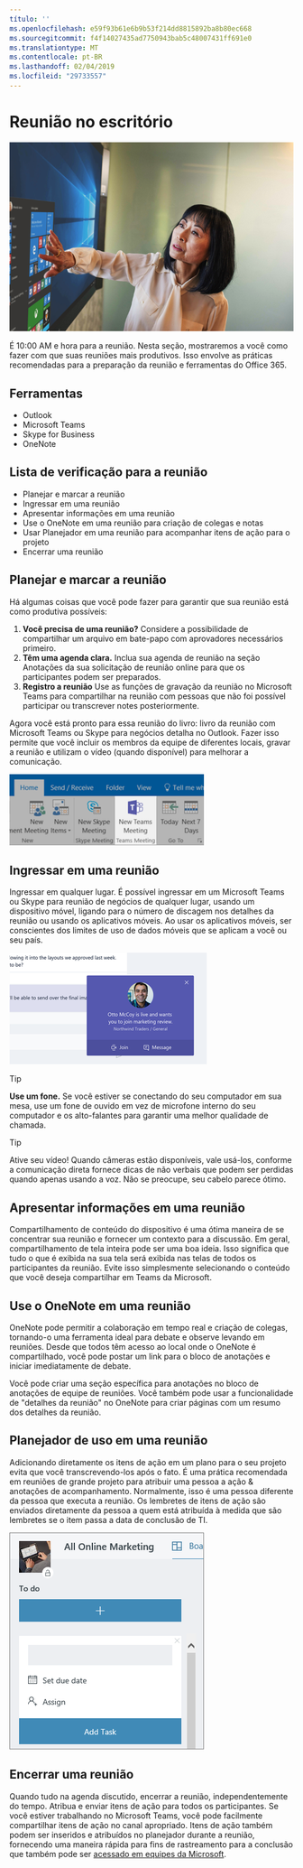 ```yaml
---
título: ''
ms.openlocfilehash: e59f93b61e6b9b53f214dd8815892ba8b80ec668
ms.sourcegitcommit: f4f14027435ad7750943bab5c48007431ff691e0
ms.translationtype: MT
ms.contentlocale: pt-BR
ms.lasthandoff: 02/04/2019
ms.locfileid: "29733557"
---
```

# <a name="meeting-at-the-office"></a>Reunião no escritório

![Viagem visual](media/ditl_meeting.png)

É 10:00 AM e hora para a reunião. Nesta seção, mostraremos a você como fazer com que suas reuniões mais produtivos.  Isso envolve as práticas recomendadas para a preparação da reunião e ferramentas do Office 365.  

## <a name="tools"></a>Ferramentas
- Outlook
- Microsoft Teams
- Skype for Business
- OneNote

## <a name="checklist-for-your-meeting"></a>Lista de verificação para a reunião
- Planejar e marcar a reunião
- Ingressar em uma reunião
- Apresentar informações em uma reunião
- Use o OneNote em uma reunião para criação de colegas e notas
- Usar Planejador em uma reunião para acompanhar itens de ação para o projeto
- Encerrar uma reunião
 
## <a name="plan-and-book-your-meeting"></a>Planejar e marcar a reunião
Há algumas coisas que você pode fazer para garantir que sua reunião está como produtiva possíveis:

1. **Você precisa de uma reunião?** Considere a possibilidade de compartilhar um arquivo em bate-papo com aprovadores necessários primeiro.  
1. **Têm uma agenda clara.**  Inclua sua agenda de reunião na seção Anotações da sua solicitação de reunião online para que os participantes podem ser preparados.
1. **Registro a reunião**  Use as funções de gravação da reunião no Microsoft Teams para compartilhar na reunião com pessoas que não foi possível participar ou transcrever notes posteriormente.  

Agora você está pronto para essa reunião do livro: livro da reunião com Microsoft Teams ou Skype para negócios detalha no Outlook. Fazer isso permite que você incluir os membros da equipe de diferentes locais, gravar a reunião e utilizam o vídeo (quando disponível) para melhorar a comunicação. 

![Equipes no Outlook ](media/ditl_teamsoutlook.png)

## <a name="join-a-meeting"></a>Ingressar em uma reunião
Ingressar em qualquer lugar. É possível ingressar em um Microsoft Teams ou Skype para reunião de negócios de qualquer lugar, usando um dispositivo móvel, ligando para o número de discagem nos detalhes da reunião ou usando os aplicativos móveis. Ao usar os aplicativos móveis, ser conscientes dos limites de uso de dados móveis que se aplicam a você ou seu país.

![Equipes de notificação de participação de reunião](media/ditl_teamsjoin.png)

> [!TIP]
> **Use um fone.** Se você estiver se conectando do seu computador em sua mesa, use um fone de ouvido em vez de microfone interno do seu computador e os alto-falantes para garantir uma melhor qualidade de chamada.

> [!TIP]
> Ative seu vídeo! Quando câmeras estão disponíveis, vale usá-los, conforme a comunicação direta fornece dicas de não verbais que podem ser perdidas quando apenas usando a voz. Não se preocupe, seu cabelo parece ótimo. 

## <a name="present-information-in-a-meeting"></a>Apresentar informações em uma reunião
Compartilhamento de conteúdo do dispositivo é uma ótima maneira de se concentrar sua reunião e fornecer um contexto para a discussão. Em geral, compartilhamento de tela inteira pode ser uma boa ideia. Isso significa que tudo o que é exibida na sua tela será exibida nas telas de todos os participantes da reunião. Evite isso simplesmente selecionando o conteúdo que você deseja compartilhar em Teams da Microsoft. 

## <a name="use-onenote-in-a-meeting"></a>Use o OneNote em uma reunião
OneNote pode permitir a colaboração em tempo real e criação de colegas, tornando-o uma ferramenta ideal para debate e observe levando em reuniões. Desde que todos têm acesso ao local onde o OneNote é compartilhado, você pode postar um link para o bloco de anotações e iniciar imediatamente de debate.

Você pode criar uma seção específica para anotações no bloco de anotações de equipe de reuniões. Você também pode usar a funcionalidade de "detalhes da reunião" no OneNote para criar páginas com um resumo dos detalhes da reunião.

## <a name="use-planner-in-a-meeting"></a>Planejador de uso em uma reunião
Adicionando diretamente os itens de ação em um plano para o seu projeto evita que você transcrevendo-los após o fato. É uma prática recomendada em reuniões de grande projeto para atribuir uma pessoa a ação & anotações de acompanhamento. Normalmente, isso é uma pessoa diferente da pessoa que executa a reunião. Os lembretes de itens de ação são enviados diretamente da pessoa a quem está atribuída à medida que são lembretes se o item passa a data de conclusão de TI. 

![Planejador de tarefa](media/ditl_task.png)

## <a name="end-a-meeting"></a>Encerrar uma reunião
Quando tudo na agenda discutido, encerrar a reunião, independentemente do tempo. Atribua e enviar itens de ação para todos os participantes. Se você estiver trabalhando no Microsoft Teams, você pode facilmente compartilhar itens de ação no canal apropriado. Itens de ação também podem ser inseridos e atribuídos no planejador durante a reunião, fornecendo uma maneira rápida para fins de rastreamento para a conclusão que também pode ser [acessado em equipes da Microsoft](https://support.office.com/en-us/article/use-planner-in-microsoft-teams-62798a9f-e8f7-4722-a700-27dd28a06ee0). 